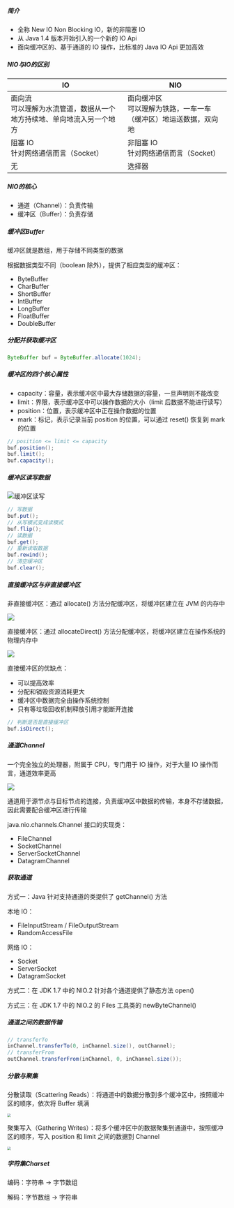##### 简介

- 全称 New IO Non Blocking IO，新的非阻塞 IO
- 从 Java 1.4 版本开始引入的一个新的 IO Api
- 面向缓冲区的、基于通道的 IO 操作，比标准的 Java IO Api 更加高效

##### NIO与IO的区别

| IO                                                           | NIO                                                          |
| ------------------------------------------------------------ | ------------------------------------------------------------ |
| 面向流<br />可以理解为水流管道，数据从一个地方持续地、单向地流入另一个地方 | 面向缓冲区<br />可以理解为铁路，一车一车（缓冲区）地运送数据，双向地 |
| 阻塞 IO<br />针对网络通信而言（Socket）                      | 非阻塞 IO<br />针对网络通信而言（Socket）                    |
| 无                                                           | 选择器                                                       |

##### NIO的核心

- 通道（Channel）：负责传输
- 缓冲区（Buffer）：负责存储

##### 缓冲区Buffer

缓冲区就是数组，用于存储不同类型的数据

根据数据类型不同（boolean 除外），提供了相应类型的缓冲区：

- ByteBuffer
- CharBuffer
- ShortBuffer
- IntBuffer
- LongBuffer
- FloatBuffer
- DoubleBuffer

##### 分配并获取缓冲区

```java
ByteBuffer buf = ByteBuffer.allocate(1024);
```

##### 缓冲区的四个核心属性

- capacity：容量，表示缓冲区中最大存储数据的容量，一旦声明则不能改变
- limit：界限，表示缓冲区中可以操作数据的大小（limit 后数据不能进行读写）
- position：位置，表示缓冲区中正在操作数据的位置
- mark：标记，表示记录当前 position 的位置，可以通过 reset() 恢复到 mark 的位置

```java
// position <= limit <= capacity
buf.position();
buf.limit();
buf.capacity();
```

##### 缓冲区读写数据

![缓冲区读写](https://gitee.com/wuruixuan/markdown-images/raw/master/images/缓冲区读写.png)

```java
// 写数据
buf.put();
// 从写模式变成读模式
buf.flip();
// 读数据
buf.get();
// 重新读取数据
buf.rewind();
// 清空缓冲区
buf.clear();
```

##### 直接缓冲区与非直接缓冲区

非直接缓冲区：通过 allocate() 方法分配缓冲区，将缓冲区建立在 JVM 的内存中

![](https://gitee.com/wuruixuan/markdown-images/raw/master/images/非直接缓冲区.png)

直接缓冲区：通过 allocateDirect() 方法分配缓冲区，将缓冲区建立在操作系统的物理内存中

![](https://gitee.com/wuruixuan/markdown-images/raw/master/images/直接缓冲区.png)

直接缓冲区的优缺点：

- 可以提高效率
- 分配和销毁资源消耗更大
- 缓冲区中数据完全由操作系统控制
- 只有等垃圾回收机制释放引用才能断开连接

```java
// 判断是否是直接缓冲区
buf.isDirect();
```

##### 通道Channel

一个完全独立的处理器，附属于 CPU，专门用于 IO 操作，对于大量 IO 操作而言，通道效率更高

![](https://gitee.com/wuruixuan/markdown-images/raw/master/images/NIO通道.png)

通道用于源节点与目标节点的连接，负责缓冲区中数据的传输，本身不存储数据，因此需要配合缓冲区进行传输

java.nio.channels.Channel 接口的实现类：

- FileChannel
- SocketChannel
- ServerSocketChannel
- DatagramChannel

##### 获取通道

方式一：Java 针对支持通道的类提供了 getChannel() 方法

本地 IO：

- FileInputStream / FileOutputStream
- RandomAccessFile

网络 IO：

- Socket
- ServerSocket
- DatagramSocket

方式二：在 JDK 1.7 中的 NIO.2 针对各个通道提供了静态方法 open()

方式三：在 JDK 1.7 中的 NIO.2 的 Files 工具类的 newByteChannel()

##### 通道之间的数据传输

```java
// transferTo
inChannel.transferTo(0, inChannel.size(), outChannel);
// transferFrom
outChannel.transferFrom(inChannel, 0, inChannel.size());
```

##### 分散与聚集

分散读取（Scattering Reads）：将通道中的数据分散到多个缓冲区中，按照缓冲区的顺序，依次将 Buffer 填满

<img src="https://gitee.com/wuruixuan/markdown-images/raw/master/images/分散读取.png" style="zoom:50%;" />

聚集写入（Gathering Writes）：将多个缓冲区中的数据聚集到通道中，按照缓冲区的顺序，写入 position 和 limit 之间的数据到 Channel

<img src="https://gitee.com/wuruixuan/markdown-images/raw/master/images/聚集写入.png" style="zoom:50%;" />

##### 字符集Charset

编码：字符串 -> 字节数组

解码：字节数组 -> 字符串

